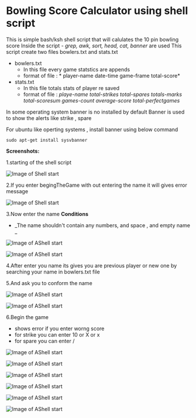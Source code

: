 # Bowling Score Calculator using shell script 

This is simple bash/ksh shell script that will calulates the 10 pin bowling score
Inside the script - *grep,  awk,  sort, head, cat, banner* are used 
This script create two files bowlers.txt and stats.txt
- bowlers.txt
	- In this file every game statstics are appends 
	- format of file : * player-name date-time game-frame total-score*
- stats.txt
	- In this file totals stats of player re saved
	- format of file  : *playe-name total-strikes total-spares totals-marks  total-scoresum games-count average-score total-perfectgames*

In some operating system banner is no installed by default 
Banner is used to show the alerts like strike , spare 

For ubuntu like operting systems , install banner using below command

``sudo apt-get install sysvbanner``

__Screenshots:__

1.starting of the shell script 

![Image of Shell start](res/1.png)

2.If you enter begingTheGame with out entering the name it will gives error message 

![Image of Shell start](res/1.png)

3.Now enter the name 
 **Conditions**
 - _The name shouldn't contain any numbers, and space , and empty name _
 
![Image of AShell start](res/3.png)

![Image of AShell start](res/4.png)

4.After enter you name its gives you are previous player or new one by searching your name in bowlers.txt file

5.And ask you to conform the name 

![Image of AShell start](res/5.png)

![Image of AShell start](res/6.png)

6.Begin the game 
- shows error if you enter worng score 
- for strike you can enter 10 or X or x
- for spare you can enter /

![Image of AShell start](res/7.png)

![Image of AShell start](res/8.png)

![Image of AShell start](res/9.png)

![Image of AShell start](res/10.png)

![Image of AShell start](res/11.png)

![Image of AShell start](res/12.png)


